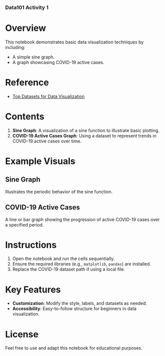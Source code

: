 ### Data101 Activity 1

# Overview
This notebook demonstrates basic data visualization techniques by including:
- A simple sine graph.
- A graph showcasing COVID-19 active cases.

# Reference
- [Top Datasets for Data Visualization](https://www.geeksforgeeks.org/top-datasets-for-data-visualization/)

# Contents
1. **Sine Graph**: A visualization of a sine function to illustrate basic plotting.
2. **COVID-19 Active Cases Graph**: Using a dataset to represent trends in COVID-19 active cases over time.

# Example Visuals
## Sine Graph
Illustrates the periodic behavior of the sine function.

## COVID-19 Active Cases
A line or bar graph showing the progression of active COVID-19 cases over a specified period.

# Instructions
1. Open the notebook and run the cells sequentially.
2. Ensure the required libraries (e.g., `matplotlib`, `pandas`) are installed.
3. Replace the COVID-19 dataset path if using a local file.

# Key Features
- **Customization**: Modify the style, labels, and datasets as needed.
- **Accessibility**: Easy-to-follow structure for beginners in data visualization.

# License
Feel free to use and adapt this notebook for educational purposes.

